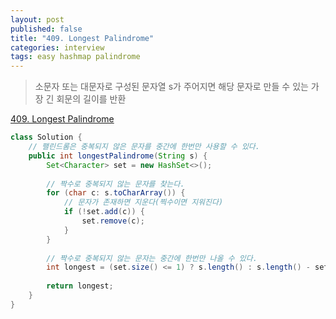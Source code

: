 ```yaml
---
layout: post
published: false
title: "409. Longest Palindrome"
categories: interview
tags: easy hashmap palindrome
---
```


> 소문자 또는 대문자로 구성된 문자열 s가 주어지면 해당 문자로 만들 수 있는 가장 긴 회문의 길이를 반환

[409. Longest Palindrome](https://leetcode.com/problems/longest-palindrome/)

```java
class Solution {
    // 팰린드롬은 중복되지 않은 문자를 중간에 한번만 사용할 수 있다.
    public int longestPalindrome(String s) {
        Set<Character> set = new HashSet<>();
        
        // 짝수로 중복되지 않는 문자를 찾는다.
        for (char c: s.toCharArray()) {
            // 문자가 존재하면 지운다(찍수이면 지워진다)
            if (!set.add(c)) {
                set.remove(c);
            }
        } 
        
        // 짝수로 중복되지 않는 문자는 중간에 한번만 나올 수 있다.
        int longest = (set.size() <= 1) ? s.length() : s.length() - set.size() + 1;
        
        return longest; 
    }
}
```